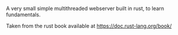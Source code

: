 A very small simple multithreaded webserver built in rust, to learn fundamentals.

Taken from the rust book available at https://doc.rust-lang.org/book/
